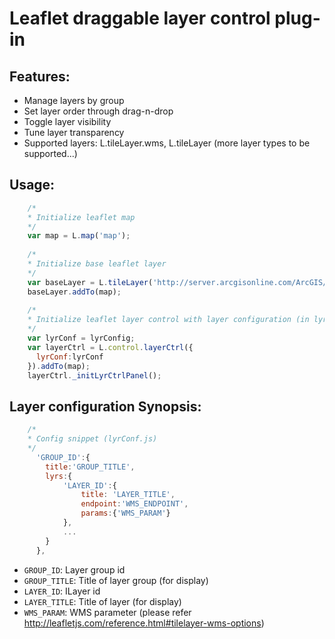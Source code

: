 # Leaflet draggable layer control plug-in

## Features:
* Manage layers by group
* Set layer order through drag-n-drop 
* Toggle layer visibility
* Tune layer transparency
* Supported layers: L.tileLayer.wms, L.tileLayer (more layer types to be supported...)

## Usage:
```javascript
    /*
    * Initialize leaflet map
    */
    var map = L.map('map');
    
    /*
    * Initialize base leaflet layer
    */
    var baseLayer = L.tileLayer('http://server.arcgisonline.com/ArcGIS/rest/services/World_Imagery/MapServer/tile/{z}/{y}/{x}');
    baseLayer.addTo(map);
    
    /*
    * Initialize leaflet layer control with layer configuration (in lyrConf.js)
    */
    var lyrConf = lyrConfig;
    var layerCtrl = L.control.layerCtrl({
      lyrConf:lyrConf
    }).addTo(map);
    layerCtrl._initLyrCtrlPanel();
```
## Layer configuration Synopsis:
```javascript
    /*
    * Config snippet (lyrConf.js)
    */
      'GROUP_ID':{
        title:'GROUP_TITLE',
        lyrs:{ 
      		'LAYER_ID':{
      		    title: 'LAYER_TITLE',
      		    endpoint:'WMS_ENDPOINT',
      		    params:{'WMS_PARAM'}
      		},
      		...
        }
      },
```
*	`GROUP_ID`: Layer group id
*	`GROUP_TITLE`: Title of layer group (for display)
*	`LAYER_ID`: ILayer id
*	`LAYER_TITLE`: Title of layer (for display)
*	`WMS_PARAM`: WMS parameter (please refer http://leafletjs.com/reference.html#tilelayer-wms-options) 

